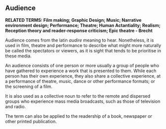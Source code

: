## Audience

**RELATED TERMS: Film making; Graphic Design; Music; Narrative environment design; Performance; Theatre; Human Actantiality; Realism; Reception theory and reader-response criticism; Epic theatre - Brecht**

Audience comes from the latin _audire_ meaning to hear. Nonetheless, it is used in film, theatre and performance to describe what might more naturally be called the spectators or viewers, as it is sight that tends to be prioritise in these media.

An audience consists of one person or more usually a group of people who have gathered to experience a work that is presented to them. While each person has their own experience, they also share a collective experience, at a performance of theatre, music, dance or other performance formats; or the screening of a film. 

It is also used as a collective noun to refer to the remote and dispersed groups who experience mass media broadcasts, such as those of television and radio. 

The term can also be applied to the readership of a book, newspaper or other printed publication.
